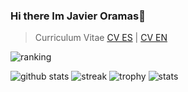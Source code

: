 ### Hi there Im Javier Oramas👋

> Curriculum Vitae
<a href="https://github.com/JavierOramas/CV/blob/master/CV_Javier_ES.pdf">CV ES</a> | <a href="https://github.com/JavierOramas/CV/blob/master/CV_Javier_EN.pdf">CV EN</a>

![ranking](https://cr-ss-service.azurewebsites.net/api/ScreenShot?widget=summary&username=javieroramas)


![github stats](https://github-readme-stats.vercel.app/api?username=javieroramas)
![streak](https://github-readme-streak-stats.herokuapp.com/?user=javieroramas)
![trophy](https://github-profile-trophy.vercel.app/?username=javieroramas&column=3&margin-w=15&margin-h=15)
![stats](https://cr-skills-chart-widget.azurewebsites.net/api/api?username=javieroramas)
